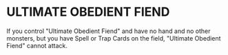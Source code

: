 
# ULTIMATE OBEDIENT FIEND  
If you control "Ultimate Obedient Fiend" and have no hand and no other monsters, but you have Spell or Trap Cards on the field, "Ultimate Obedient Fiend" cannot attack.  
  